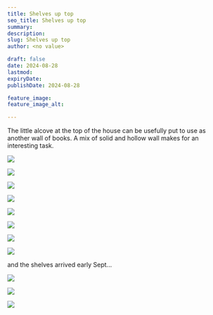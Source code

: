 ```yaml
---
title: Shelves up top
seo_title: Shelves up top
summary:
description:
slug: Shelves up top
author: <no value>

draft: false
date: 2024-08-28
lastmod:
expiryDate:
publishDate: 2024-08-28

feature_image:
feature_image_alt:

---
```

The little alcove at the top of the house can be usefully put to use as another wall of books. 
A mix of solid and hollow wall makes for an interesting task.

![](/images/1029.jpeg)

![](/images/1017.jpeg)

![](/images/1018.jpeg)

![](/images/1030.jpeg)

![](/images/1025.jpeg)

![](/images/1024.jpeg)

![](/images/1026.jpeg)


![](/images/1028.jpeg)

and the shelves arrived early Sept...

![](/images/1029a.jpeg)

![](/images/1030a.jpeg)

![](/images/1031a.jpeg)

